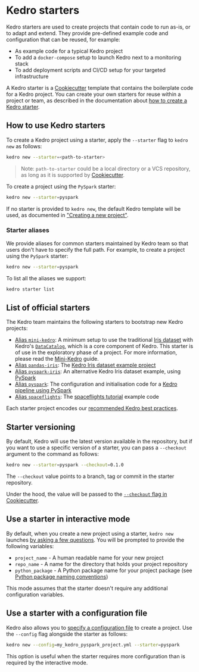 # Kedro starters

Kedro starters are used to create projects that contain code to run as-is, or to adapt and extend. They provide pre-defined example code and configuration that can be reused, for example:

* As example code for a typical Kedro project
* To add a `docker-compose` setup to launch Kedro next to a monitoring stack
* To add deployment scripts and CI/CD setup for your targeted infrastructure

A Kedro starter is a [Cookiecutter](https://cookiecutter.readthedocs.io/en/1.7.2/) template that contains the boilerplate code for a Kedro project. You can create your own starters for reuse within a project or team, as described in the documentation about [how to create a Kedro starter](../07_extend_kedro/05_create_kedro_starters.md).

## How to use Kedro starters

To create a Kedro project using a starter, apply the `--starter` flag to `kedro new` as follows:

```bash
kedro new --starter=<path-to-starter>
```
> Note: `path-to-starter` could be a local directory or a VCS repository, as long as it is supported by [Cookiecutter](https://cookiecutter.readthedocs.io/en/1.7.2/usage.html).

To create a project using the `PySpark` starter:

```bash
kedro new --starter=pyspark
```

If no starter is provided to `kedro new`, the default Kedro template will be used, as documented in ["Creating a new project"](./04_new_project.md).

### Starter aliases

We provide aliases for common starters maintained by Kedro team so that users don't have to specify the full path. For example, to create a project using the `PySpark` starter:

```bash
kedro new --starter=pyspark
```

To list all the aliases we support:

```bash
kedro starter list
```

## List of official starters

The Kedro team maintains the following starters to bootstrap new Kedro projects:

* [Alias `mini-kedro`](https://github.com/quantumblacklabs/kedro-starters/tree/master/mini-kedro): A minimum setup to use the traditional [Iris dataset](https://www.kaggle.com/uciml/iris) with Kedro's [`DataCatalog`](../05_data/01_data_catalog.md), which is a core component of Kedro. This starter is of use in the exploratory phase of a project. For more information, please read the [Mini-Kedro](../04_kedro_project_setup/04_mini_kedro.md) guide.
* [Alias `pandas-iris`](https://github.com/quantumblacklabs/kedro-starters/tree/master/pandas-iris): The [Kedro Iris dataset example project](./05_example_project.md)
* [Alias `pyspark-iris`](https://github.com/quantumblacklabs/kedro-starters/tree/master/pyspark-iris): An alternative Kedro Iris dataset example, using [PySpark](../11_tools_integration/01_pyspark.md)
* [Alias `pyspark`](https://github.com/quantumblacklabs/kedro-starters/tree/master/pyspark): The configuration and initialisation code for a [Kedro pipeline using PySpark](../11_tools_integration/01_pyspark.md)
* [Alias `spaceflights`](https://github.com/quantumblacklabs/kedro-starters/tree/master/spaceflights): The [spaceflights tutorial](../03_tutorial/01_spaceflights_tutorial.md) example code


Each starter project encodes our [recommended Kedro best practices](../11_tools_integration/01_pyspark.md).

## Starter versioning

By default, Kedro will use the latest version available in the repository, but if you want to use a specific version of a starter, you can pass a `--checkout` argument to the command as follows:

```bash
kedro new --starter=pyspark --checkout=0.1.0
```

The `--checkout` value points to a branch, tag or commit in the starter repository.

Under the hood, the value will be passed to the [`--checkout` flag in Cookiecutter](https://cookiecutter.readthedocs.io/en/1.7.2/usage.html#works-directly-with-git-and-hg-mercurial-repos-too).

## Use a starter in interactive mode

By default, when you create a new project using a starter, `kedro new` launches [by asking a few questions](./04_new_project.md#create-a-new-project-interactively). You will be prompted to provide the following variables:

* `project_name` - A human readable name for your new project
* `repo_name` - A name for the directory that holds your project repository
* `python_package` - A Python package name for your project package (see [Python package naming conventions](https://www.python.org/dev/peps/pep-0008/#package-and-module-names))

This mode assumes that the starter doesn't require any additional configuration variables.

## Use a starter with a configuration file

Kedro also allows you to [specify a configuration file](./04_new_project.md#Create-a-new-project-from-a-configuration-file) to create a project. Use the `--config` flag alongside the starter as follows:

```bash
kedro new --config=my_kedro_pyspark_project.yml --starter=pyspark
```

This option is useful when the starter requires more configuration than is required by the interactive mode.
